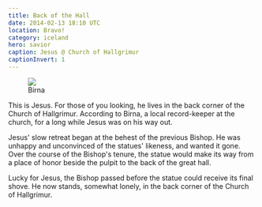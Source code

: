 ```yaml
---
title: Back of the Hall
date: 2014-02-13 18:10 UTC
location: Bravo!
category: iceland
hero: savior
caption: Jesus @ Church of Hallgrimur
captionInvert: 1
---
```


<figure>
  <img src="/images/iceland/inline/birna.jpg" />
  <figcaption>Birna</figcaption>
</figure>

This is Jesus.  For those of you looking, he lives in the back corner of the Church of Hallgrimur.  According to Birna, a local record-keeper at the church, for a long while Jesus was on his way out.
                                                                                
Jesus' slow retreat began at the behest of the previous Bishop.  He was unhappy and unconvinced of the statues' likeness, and wanted it gone.  Over the course of the Bishop's tenure, the statue would make its way from a place of honor beside the pulpit to the back of the great hall.
                                                                                
Lucky for Jesus, the Bishop passed before the statue could receive its final shove.  He now stands, somewhat lonely, in the back corner of the Church of Hallgrimur.
